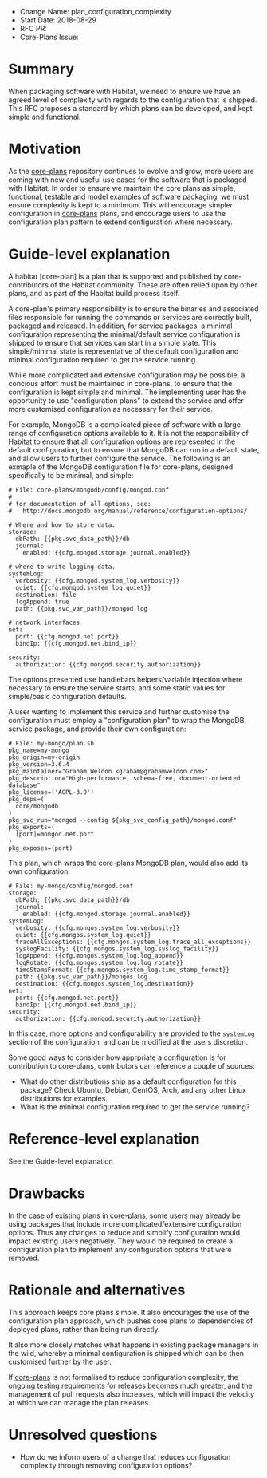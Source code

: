- Change Name: plan_configuration_complexity
- Start Date: 2018-08-29
- RFC PR: 
- Core-Plans Issue: 

# Summary
[summary]: #summary

When packaging software with Habitat, we need to ensure we have an agreed level of complexity with regards to the configuration that is shipped. This RFC proposes a standard by which plans can be developed, and kept simple and functional.

# Motivation
[motivation]: #motivation

As the [core-plans][core-plans] repository continues to evolve and grow, more users are coming with new and useful use cases for the software that is packaged with Habitat. In order to ensure we maintain the core plans as simple, functional, testable and model examples of software packaging, we must ensure complexity is kept to a minimum. This will encourage simpler configuration in [core-plans][core-plans] plans, and encourage users to use the configuration plan pattern to extend configuration where necessary.

# Guide-level explanation
[guide-level-explanation]: #guide-level-explanation

A habitat [core-plan] is a plan that is supported and published by core-contributors of the Habitat community. These are often relied upon by other plans, and as part of the Habitat build process itself.

A core-plan's primary responsibility is to ensure the binaries and associated files responsible for running the commands or services are correctly built, packaged and released. In addition, for service packages, a minimal configuration representing the minimal/default service configuration is shipped to ensure that services can start in a simple state. This simple/minimal state is representative of the default configuration and minimal configuration required to get the service running.

While more complicated and extensive configuration may be possible, a concious effort must be maintained in core-plans, to ensure that the configuration is kept simple and minimal. The implementing user has the opportunity to use "configuration plans" to extend the service and offer more customised configuration as necessary for their service.

For example, MongoDB is a complicated piece of software with a large range of configuration options available to it. It is not the responsibility of Habitat to ensure that all configuration options are represented in the default configuration, but to ensure that MongoDB can run in a default state, and allow users to further configure the service. The following is an exmaple of the MongoDB configuration file for core-plans, designed specifically to be minimal, and simple:

```
# File: core-plans/mongodb/config/mongod.conf
#
# for documentation of all options, see:
#   http://docs.mongodb.org/manual/reference/configuration-options/

# Where and how to store data.
storage:
  dbPath: {{pkg.svc_data_path}}/db
  journal:
    enabled: {{cfg.mongod.storage.journal.enabled}}

# where to write logging data.
systemLog:
  verbosity: {{cfg.mongod.system_log.verbosity}}
  quiet: {{cfg.mongod.system_log.quiet}}
  destination: file
  logAppend: true
  path: {{pkg.svc_var_path}}/mongod.log

# network interfaces
net:
  port: {{cfg.mongod.net.port}}
  bindIp: {{cfg.mongod.net.bind_ip}}

security:
  authorization: {{cfg.mongod.security.authorization}}
```

The options presented use handlebars helpers/variable injection where necessary to ensure the service starts, and some static values for simple/basic configuration defaults.

A user wanting to implement this service and further customise the configuration must employ a "configuration plan" to wrap the MongoDB service package, and provide their own configuration:

```
# File: my-mongo/plan.sh
pkg_name=my-mongo
pkg_origin=my-origin
pkg_version=3.6.4
pkg_maintainer="Graham Weldon <graham@grahamweldon.com>"
pkg_description="High-performance, schema-free, document-oriented database"
pkg_license=('AGPL-3.0')
pkg_deps=(
  core/mongodb
)
pkg_svc_run="mongod --config ${pkg_svc_config_path}/mongod.conf"
pkg_exports=(
  [port]=mongod.net.port
)
pkg_exposes=(port)
```

This plan, which wraps the core-plans MongoDB plan, would also add its own configuration:

```
# File: my-mongo/config/mongod.conf
storage:
  dbPath: {{pkg.svc_data_path}}/db
  journal:
    enabled: {{cfg.mongod.storage.journal.enabled}}
systemLog:
  verbosity: {{cfg.mongos.system_log.verbosity}}	
  quiet: {{cfg.mongos.system_log.quiet}}	
  traceAllExceptions: {{cfg.mongos.system_log.trace_all_exceptions}}	
  syslogFacility: {{cfg.mongos.system_log.syslog_facility}}	
  logAppend: {{cfg.mongos.system_log.log_append}}	
  logRotate: {{cfg.mongos.system_log.log_rotate}}	
  timeStampFormat: {{cfg.mongos.system_log.time_stamp_format}}	
  path: {{pkg.svc_var_path}}/mongos.log	
  destination: {{cfg.mongos.system_log.destination}}
net:
  port: {{cfg.mongod.net.port}}
  bindIp: {{cfg.mongod.net.bind_ip}}
security:
  authorization: {{cfg.mongod.security.authorization}}
```

In this case, more options and configurability are provided to the `systemLog` section of the configuration, and can be modified at the users discretion.

Some good ways to consider how apprpriate a configuration is for contribution to core-plans, contributors can reference a couple of sources:

* What do other distributions ship as a default configuration for this package? Check Ubuntu, Debian, CentOS, Arch, and any other Linux distributions for examples.
* What is the minimal configuration required to get the service running?

# Reference-level explanation
[reference-level-explanation]: #reference-level-explanation

See the Guide-level explanation

# Drawbacks
[drawbacks]: #drawbacks

In the case of existing plans in [core-plans][core-plans], some users may already be using packages that include more complicated/extensive configuration options. Thus any changes to reduce and simplify configuration would impact existing users negatively. They would be required to create a configuration plan to implement any configuration options that were removed.

# Rationale and alternatives
[alternatives]: #alternatives

This approach keeps core plans simple. It also encourages the use of the configuration plan approach, which pushes core plans to dependencies of deployed plans, rather than being run directly.

It also more closely matches what happens in existing package managers in the wild, whereby a minimal configuration is shipped which can be then customised further by the user.

If [core-plans][core-plans] is not formalised to reduce configuration complexity, the ongoing testing requirements for releases becomes much greater, and the management of pull requests also increases, which will impact the velocity at which we can manage the plan releases.

# Unresolved questions
[unresolved]: #unresolved-questions

- How do we inform users of a change that reduces configuration complexity through removing configuration options?

[core-plans]: https://github.com/habitat-sh/core-plans
